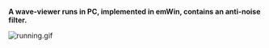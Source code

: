 **A wave-viewer runs in PC, implemented in emWin, contains an anti-noise filter.**

![running.gif](./Picture/running.gif)
